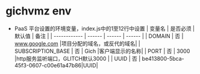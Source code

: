 # gichvmz env
* PaaS 平台设置的环境变量，index.js中的1至12行中设置
  | 变量名        | 是否必须 | 默认值 | 备注 |
  | ------------ | ------ | ------ | ------ |
  | DOMAIN       | 否 | www.google.com     |项目分配的域名，或反代的域名|
  | SUBSCRIPTION_BASE    | 否 |  Gich  |客户端显示的名称|
  | PORT         | 否 |  3000  |http服务监听端口，GLITCH默认3000     |
  | UUID         | 否 | be413800-5bca-45f3-0607-c00e61a47b86|UUID|

